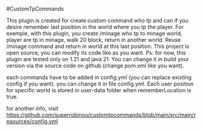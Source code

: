 #CustomTpCommands

This plugin is created for create custom command who tp and can if you desire remember last position in the world where you tp the player.
For exemple, with this plugin, you create /minage who tp to minage world, player are tp in minage, walk 20 block, return in another world. Reuse /minage command and return in world at this last position.
This project is open source, you can modify its code like as you want.
Ps: for now, this plugin are tested only on 1.21 and java 21. You can change it in build your version via the source code on github (change pom.xml like you want).

each commands have to be added in config.yml (you can replace existing config if you want). you can change it in file config.yml. Each user position for specific world is stored in user-data folder when rememberLocation is true.

for another info, visit https://github.com/superrobinou/customtpcommands/blob/main/src/main/resources/config.yml